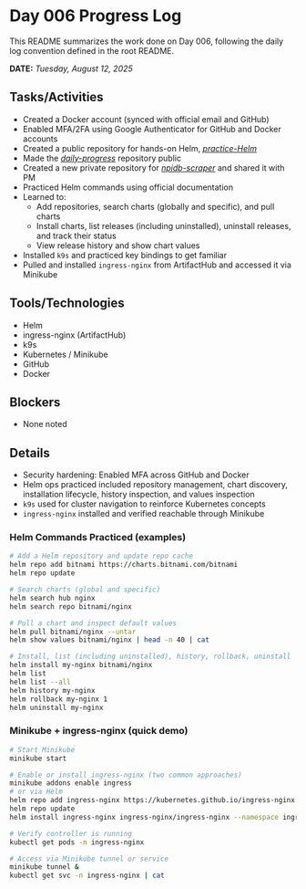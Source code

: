 # Day 006 Progress Log

This README summarizes the work done on Day 006, following the daily log convention defined in the root README.

**DATE:** _Tuesday, August 12, 2025_

## Tasks/Activities
- Created a Docker account (synced with official email and GitHub)
- Enabled MFA/2FA using Google Authenticator for GitHub and Docker accounts
- Created a public repository for hands-on Helm, *[practice-Helm](https://github.com/shahzad-coderzhunt/practice-Helm)*
- Made the *[daily-progress](https://github.com/shahzad-coderzhunt/npidb-scraper)* repository public
- Created a new private repository for *[npidb-scraper](https://github.com/shahzad-coderzhunt/practice-Helm)* and shared it with PM
- Practiced Helm commands using official documentation
- Learned to:
  - Add repositories, search charts (globally and specific), and pull charts
  - Install charts, list releases (including uninstalled), uninstall releases, and track their status
  - View release history and show chart values
- Installed `k9s` and practiced key bindings to get familiar
- Pulled and installed `ingress-nginx` from ArtifactHub and accessed it via Minikube

## Tools/Technologies
- Helm
- ingress-nginx (ArtifactHub)
- k9s
- Kubernetes / Minikube
- GitHub
- Docker

## Blockers
- None noted

## Details
- Security hardening: Enabled MFA across GitHub and Docker
- Helm ops practiced included repository management, chart discovery, installation lifecycle, history inspection, and values inspection
- `k9s` used for cluster navigation to reinforce Kubernetes concepts
- `ingress-nginx` installed and verified reachable through Minikube

### Helm Commands Practiced (examples)

```bash
# Add a Helm repository and update repo cache
helm repo add bitnami https://charts.bitnami.com/bitnami
helm repo update

# Search charts (global and specific)
helm search hub nginx
helm search repo bitnami/nginx

# Pull a chart and inspect default values
helm pull bitnami/nginx --untar
helm show values bitnami/nginx | head -n 40 | cat

# Install, list (including uninstalled), history, rollback, uninstall
helm install my-nginx bitnami/nginx
helm list
helm list --all
helm history my-nginx
helm rollback my-nginx 1
helm uninstall my-nginx
```

### Minikube + ingress-nginx (quick demo)

```bash
# Start Minikube
minikube start

# Enable or install ingress-nginx (two common approaches)
minikube addons enable ingress
# or via Helm
helm repo add ingress-nginx https://kubernetes.github.io/ingress-nginx
helm repo update
helm install ingress-nginx ingress-nginx/ingress-nginx --namespace ingress-nginx --create-namespace

# Verify controller is running
kubectl get pods -n ingress-nginx

# Access via Minikube tunnel or service
minikube tunnel &
kubectl get svc -n ingress-nginx | cat
```


